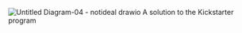 ![Untitled Diagram-04 - notideal drawio](https://github.com/FrankiePower/Kickstarter-Solution/assets/161265602/3946f2e8-e668-4753-bceb-c2aaf5cff3eb)
A solution to the Kickstarter program
